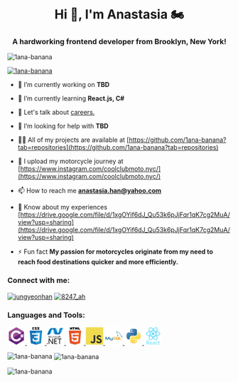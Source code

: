 <h1 align="center">Hi 👋, I'm Anastasia 🏍</h1>
<h3 align="center">A hardworking frontend developer from Brooklyn, New York!</h3>

<p align="left"> <img src="https://komarev.com/ghpvc/?username=1ana-banana&label=Profile%20views&color=0e75b6&style=flat" alt="1ana-banana" /> </p>

<p align="left"> <a href="https://github.com/ryo-ma/github-profile-trophy"><img src="https://github-profile-trophy.vercel.app/?username=1ana-banana" alt="1ana-banana" /></a> </p>

- 🔭 I’m currently working on **TBD**

- 🌱 I’m currently learning **React.js, C#**

- 👯 Let's talk about [careers.](https://www.linkedin.com/in/anastasiahan/)

- 🤝 I’m looking for help with **TBD**

- 👨‍💻 All of my projects are available at [https://github.com/1ana-banana?tab=repositories](https://github.com/1ana-banana?tab=repositories)

- 📝 I upload my motorcycle journey at [https://www.instagram.com/coolclubmoto.nyc/](https://www.instagram.com/coolclubmoto.nyc/)

- 📫 How to reach me **anastasia.han@yahoo.com**

- 📄 Know about my experiences [https://drive.google.com/file/d/1xgOYif6dJ_Qu53k6pJjFqr1qK7cg2MuA/view?usp=sharing](https://drive.google.com/file/d/1xgOYif6dJ_Qu53k6pJjFqr1qK7cg2MuA/view?usp=sharing)

- ⚡ Fun fact **My passion for motorcycles originate from my need to reach food destinations quicker and more efficiently.**

<h3 align="left">Connect with me:</h3>
<p align="left">
<a href="https://linkedin.com/in/jungyeonhan" target="blank"><img align="center" src="https://raw.githubusercontent.com/rahuldkjain/github-profile-readme-generator/master/src/images/icons/Social/linked-in-alt.svg" alt="jungyeonhan" height="30" width="40" /></a>
<a href="https://instagram.com/8247_ah" target="blank"><img align="center" src="https://raw.githubusercontent.com/rahuldkjain/github-profile-readme-generator/master/src/images/icons/Social/instagram.svg" alt="8247_ah" height="30" width="40" /></a>
</p>

<h3 align="left">Languages and Tools:</h3>
<p align="left"> <a href="https://www.w3schools.com/cs/" target="_blank" rel="noreferrer"> <img src="https://raw.githubusercontent.com/devicons/devicon/master/icons/csharp/csharp-original.svg" alt="csharp" width="40" height="40"/> </a> <a href="https://www.w3schools.com/css/" target="_blank" rel="noreferrer"> <img src="https://raw.githubusercontent.com/devicons/devicon/master/icons/css3/css3-original-wordmark.svg" alt="css3" width="40" height="40"/> </a> <a href="https://dotnet.microsoft.com/" target="_blank" rel="noreferrer"> <img src="https://raw.githubusercontent.com/devicons/devicon/master/icons/dot-net/dot-net-original-wordmark.svg" alt="dotnet" width="40" height="40"/> </a> <a href="https://www.w3.org/html/" target="_blank" rel="noreferrer"> <img src="https://raw.githubusercontent.com/devicons/devicon/master/icons/html5/html5-original-wordmark.svg" alt="html5" width="40" height="40"/> </a> <a href="https://developer.mozilla.org/en-US/docs/Web/JavaScript" target="_blank" rel="noreferrer"> <img src="https://raw.githubusercontent.com/devicons/devicon/master/icons/javascript/javascript-original.svg" alt="javascript" width="40" height="40"/> </a> <a href="https://www.mysql.com/" target="_blank" rel="noreferrer"> <img src="https://raw.githubusercontent.com/devicons/devicon/master/icons/mysql/mysql-original-wordmark.svg" alt="mysql" width="40" height="40"/> </a> <a href="https://www.python.org" target="_blank" rel="noreferrer"> <img src="https://raw.githubusercontent.com/devicons/devicon/master/icons/python/python-original.svg" alt="python" width="40" height="40"/> </a> <a href="https://reactjs.org/" target="_blank" rel="noreferrer"> <img src="https://raw.githubusercontent.com/devicons/devicon/master/icons/react/react-original-wordmark.svg" alt="react" width="40" height="40"/> </a> </p>

<p><img align="left" src="https://github-readme-stats.vercel.app/api/top-langs?username=1ana-banana&show_icons=true&locale=en&layout=compact" alt="1ana-banana" /></p>

<p>&nbsp;<img align="center" src="https://github-readme-stats.vercel.app/api?username=1ana-banana&show_icons=true&locale=en" alt="1ana-banana" /></p>

<p><img align="center" src="https://github-readme-streak-stats.herokuapp.com/?user=1ana-banana&" alt="1ana-banana" /></p>
